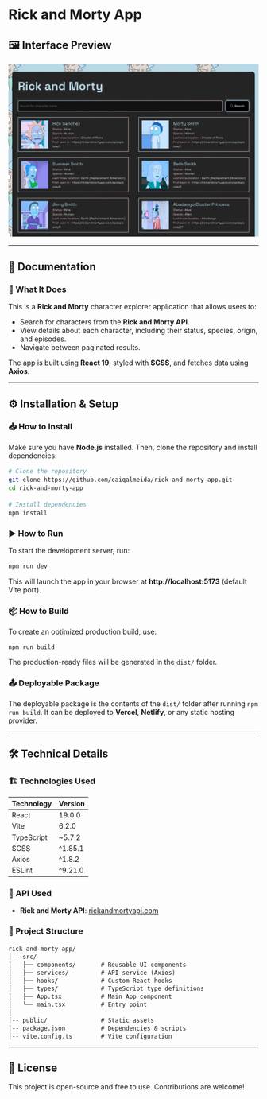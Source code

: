 # Rick and Morty App

## 🖼️ Interface Preview
![Rick and Morty App Screenshot](./src/assets/app-screenshot.png)

---

## 📖 Documentation

### 🚀 What It Does
This is a **Rick and Morty** character explorer application that allows users to:
- Search for characters from the **Rick and Morty API**.
- View details about each character, including their status, species, origin, and episodes.
- Navigate between paginated results.

The app is built using **React 19**, styled with **SCSS**, and fetches data using **Axios**.

---

## ⚙️ Installation & Setup

### 📥 How to Install
Make sure you have **Node.js** installed. Then, clone the repository and install dependencies:

```sh
# Clone the repository
git clone https://github.com/caiqalmeida/rick-and-morty-app.git
cd rick-and-morty-app

# Install dependencies
npm install
```

### ▶️ How to Run
To start the development server, run:
```sh
npm run dev
```
This will launch the app in your browser at **http://localhost:5173** (default Vite port).

### 📦 How to Build
To create an optimized production build, use:
```sh
npm run build
```
The production-ready files will be generated in the `dist/` folder.

### 📤 Deployable Package
The deployable package is the contents of the `dist/` folder after running `npm run build`. It can be deployed to **Vercel**, **Netlify**, or any static hosting provider.

---

## 🛠️ Technical Details

### 🏗️ Technologies Used
| Technology  | Version |
|------------|---------|
| React      | 19.0.0  |
| Vite       | 6.2.0   |
| TypeScript | ~5.7.2  |
| SCSS       | ^1.85.1 |
| Axios      | ^1.8.2  |
| ESLint     | ^9.21.0 |

### 📡 API Used
- **Rick and Morty API**: [rickandmortyapi.com](https://rickandmortyapi.com/)

### 📂 Project Structure
```
rick-and-morty-app/
│-- src/
│   ├── components/       # Reusable UI components
│   ├── services/         # API service (Axios)
│   ├── hooks/            # Custom React hooks
│   ├── types/            # TypeScript type definitions
│   ├── App.tsx           # Main App component
│   └── main.tsx          # Entry point
│
│-- public/               # Static assets
│-- package.json          # Dependencies & scripts
│-- vite.config.ts        # Vite configuration
```

---

## 📜 License
This project is open-source and free to use. Contributions are welcome!

